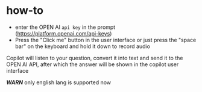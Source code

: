 # how-to

* enter the OPEN AI `api key` in the prompt (https://platform.openai.com/api-keys)
* Press the "Click me" button in the user interface or just press the "space bar" on the keyboard and hold it down to record audio

Copilot will listen to your question, convert it into text and send it to the OPEN AI API, after which the answer will be shown in the copilot user interface

***WARN*** only english lang is supported now
